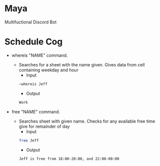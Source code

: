 # Maya
Multifuctional Discord Bot

# Schedule Cog 
- whereis "NAME" command. 
    - Searches for a sheet with the name given. Gives data from cell containing weekday and hour
        - Input
        ```sh
        ~whereis Jeff
        ```
        - Output
        ```sh
        Work
        ```

- free "NAME" command.
    - Searches sheet with given name. Checks for any available free time give for remainder of day
        - Input
        ```sh
        free Jeff
        ```
        - Output
        ```sh
        Jeff is free from 18:00-20:00, and 22:00-00:00
        ```